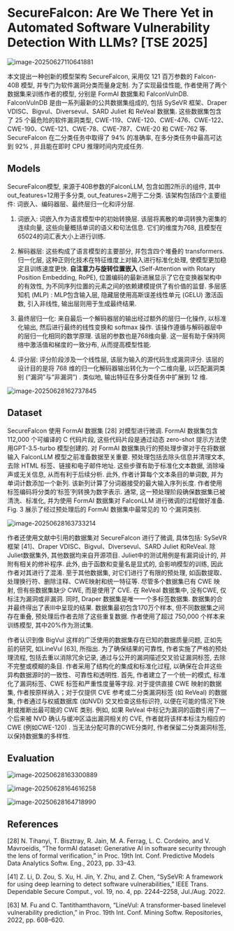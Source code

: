 # SecureFalcon: Are We There Yet in Automated Software Vulnerability Detection With LLMs? [TSE 2025]

![image-20250627110641881](assets/image-20250627110641881.png)

本文提出一种创新的模型架构 SecureFalcon, 采用仅 121 百万参数的 Falcon-40B 模型, 并专门为软件漏洞分类而量身定制. 为了实现最佳性能, 作者使用了两个数据集来训练作者的模型, 分别是 FormAI 数据集和 FalconVulnDB. FalconVulnDB 是由一系列最新的公共数据集组成的, 包括 SySeVR 框架、Draper VDISC、Bigvul、Diversevul、SARD Juliet 和 ReVeal 数据集. 这些数据集包含了 25 个最危险的软件漏洞类型, CWE-119、CWE-120、CWE-476、CWE-122、CWE-190、CWE-121、CWE-78、CWE-787、CWE-20 和 CWE-762 等. SecureFalcon 在二分类任务中取得了 94% 的准确率, 在多分类任务中最高可达到 92% , 并且能在即时 CPU 推理时间内完成任务. 



## Models

SecureFalcon模型, 来源于40B参数的FalconLLM, 包含如图2所示的组件, 其中out_features=12用于多分类, out_features=2用于二分类. 该架构包括四个主要组件: 词嵌入、编码器层、最终层归一化和评分层.  

1) 词嵌入: 词嵌入作为语言模型中的初始转换层. 该层将离散的单词转换为密集的连续向量, 这些向量概括单词的语义和句法信息. 它们的维度为768, 且模型在65024的词汇表大小上进行训练. 

2) 解码器层: 这些构成了语言模型的主要部分, 并包含四个堆叠的 transformers. 归一化层, 这种正则化技术在特征维度上对输入进行标准化处理, 使模型更加稳定且训练速度更快. **自注意力与旋转位置嵌入** (Self-Attention with Rotary Position Embedding, RoPE), 位置编码的最新进展显示了它在变换器架构中的有效性, 为不同序列位置的元素之间的依赖建模提供了有价值的监督. 多层感知机 (MLP) : MLP包含输入层, 隐藏层使用高斯误差线性单元 (GELU) 激活函数, 引入非线性, 输出层则用于生成最终结果. 
3) 最终层归一化: 来自最后一个解码器层的输出经过额外的层归一化操作, 以标准化输出, 然后进行最终的线性变换和 softmax 操作. 该操作遵循与解码器层中的层归一化相同的数学原理. 该层的参数也是768维向量. 这一层有助于保持网络中激活值和梯度的一致分布, 从而提高模型性能. 
4) 评分层: 评分阶段涉及一个线性层, 该层为输入的源代码生成漏洞评分. 该层的设计目的是将 768 维的归一化解码器输出转化为一个二维向量, 以匹配漏洞类别 (“漏洞”与“非漏洞”) . 类似地, 输出特征在多分类任务中扩展到 12 维. 

![image-20250628162737845](assets/image-20250628162737845.png)



## Dataset

SecureFalcon 使用 FormAI 数据集 [28] 对模型进行微调. FormAI 数据集包含 112,000 个可编译的 C 代码片段, 这些代码片段是通过动态 zero-shot 提示方法使用GPT-3.5-turbo 模型创建的. 对 FormAI 数据集执行的预处理步骤对于在将数据输入 FalconLLM 模型之前准备数据至关重要. 预处理包括去除头信息并清理文本, 去除 HTML 标签、链接和电子邮件地址. 这些步骤有助于标准化文本数据, 消除噪声或无关信息, 从而有利于后续分析. 此外, 作者计算每个文本条目的单词数, 并为单词计数添加一个新列. 该新列计算了分词器接受的最大输入序列长度. 作者使用标签编码将分类的‘标签’列转换为数字表示. 通常, 这一预处理阶段确保数据集已被清洗、标准化, 并为使用 FormAI 数据集对 FalconLLM 进行微调的过程做好准备. Fig. 3 展示了经过预处理后的 FormAI 数据集中最常见的 10 个漏洞类别. 

![image-20250628163733214](assets/image-20250628163733214.png)

作者还使用文献中引用的数据集对 SecureFalcon 进行了微调, 具体包括: SySeVR框架 [41]、Draper VDISC、Bigvul、Diversevul、SARD Juliet 和ReVeal. 除Juliet数据集外, 其他数据均来自开源项目. Juliet中的测试用例是有漏洞设计的, 并附有相关的修补程序. 此外, 由于函数和变量名是显式的, 会影响模型的训练, 因此作者对其进行了混淆. 至于其他数据集, 对它们进行了有限的预处理, 如函数提取、处理换行符、删除注释、CWE映射和统一特征等. 尽管多个数据集已有 CWE 映射, 但有些数据集缺少 CWE, 而是使用了 CVE. 在 ReVeal 数据集中, 没有CWE, 仅标注为漏洞或非漏洞. 同时, Draper 数据集是唯一一个多标签数据集. 数据集的合并最终得出了表III中呈现的结果. 数据集最初包含170万个样本, 但不同数据集之间存在重叠, 预处理后作者去除了这些重复数据. 作者使用了超过 750,000 个样本来训练模型, 其中20%作为测试集. 

作者认识到像 BigVul 这样的广泛使用的数据集存在已知的数据质量问题, 正如先前的研究, 如LineVul [63], 所指出. 为了确保结果的可靠性, 作者实施了严格的预处理流程, 包括去重以消除冗余记录, 通过与公开的漏洞描述交叉验证漏洞标签, 去除不完整或模糊的条目. 作者采用了结构化的集成和标准化过程, 以确保在合并这些异构数据源时的一致性、可靠性和透明性. 首先, 作者建立了一个统一的模式, 标准化了漏洞标签、CWE 标签和严重性度量等字段. 对于提供直接 CWE 映射的数据集, 作者按原样纳入；对于仅提供 CVE 参考或二分类漏洞标签 (如 ReVeal) 的数据集, 作者通过与权威数据库 (如NVD) 交叉检查这些标识符, 以便在可能的情况下映射或推断出最可能的 CWE 类别. 例如, 如果 ReVeal 中标记为漏洞的函数引用了一个后来被 NVD 确认与缓冲区溢出漏洞相关的 CVE, 作者就将该样本标注为相应的CWE (例如CWE-120) . 当无法分配可靠的CWE分类时, 作者保留二分类漏洞标签, 以保持数据集的多样性. 



## Evaluation

![image-20250628163300889](assets/image-20250628163300889.png)



![image-20250628164616258](assets/image-20250628164616258.png)



![image-20250628164718990](assets/image-20250628164718990.png)



## References

[28] N. Tihanyi, T. Bisztray, R. Jain, M. A. Ferrag, L. C. Cordeiro, and V. Mavroeidis, “The formAI dataset: Generative AI in software security through the lens of formal verification,” in Proc. 19th Int. Conf. Predictive Models Data Analytics Softw. Eng., 2023, pp. 33–43.

[41] Z. Li, D. Zou, S. Xu, H. Jin, Y. Zhu, and Z. Chen, “SySeVR: A framework for using deep learning to detect software vulnerabilities,” IEEE Trans. Dependable Secure Comput., vol. 19, no. 4, pp. 2244–2258, Jul./Aug. 2022.

[63] M. Fu and C. Tantithamthavorn, “LineVul: A transformer-based linelevel vulnerability prediction,” in Proc. 19th Int. Conf. Mining Softw. Repositories, 2022, pp. 608–620.


